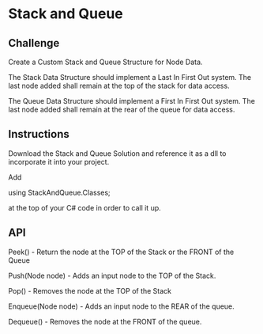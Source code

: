 # Stack and Queue

## Challenge

Create a Custom Stack and Queue Structure for Node Data.

The Stack Data Structure should implement a Last In First Out system. The last node added shall remain at the top of the stack for data access.

The Queue Data Structure should implement a First In First Out system. The last node added shall remain at the rear of the queue for data access.

## Instructions

Download the Stack and Queue Solution and reference it as a dll to incorporate it into your project. 

Add

using StackAndQueue.Classes;

at the top of your C# code in order to call it up.

## API

Peek() - Return the node at the TOP of the Stack or the FRONT of the Queue

Push(Node node) - Adds an input node to the TOP of the Stack.

Pop() - Removes the node at the TOP of the Stack

Enqueue(Node node) - Adds an input node to the REAR of the queue.

Dequeue() - Removes the node at the FRONT of the queue.
